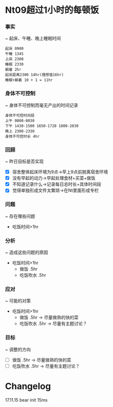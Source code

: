 # Nt09超过1小时的每顿饭

### 事实
~ 起床、午睡、晚上睡眠时间
```
起床 0900
午睡 1345
上床 2300
睡眠 2330
躺着 2hr
起床距离2300 14hr(理想值16hr)
睡眠+躺着 10 + 1 = 11hr
```

### 身体不可控制
~ 身体不可控制而毫无产出的时间记录
```
身体不可控时间段
上午 0000-0030 
下午 1430-1500 1650-1720 1800-2030 
晚上 2300-2330
身体不可控时长 4hr
```

### 回顾
~ 昨日目标是否实现
- [x] 宿舍整体起床环境为9点->早上9点前脱离宿舍环境
- [x] 没有早起的动力->早起处理食材+买菜+做饭
- [x] 不知道记录什么->记录每日总时长+具体时间段
- [x] 觉得单独形成文件太繁琐->在Nt里面形成专栏

### 问题
~ 存在哪些问题
- 吃饭时间>1hr

### 分析
~ 造成这些问题的原因
- 吃饭时间>1hr
    + 做饭 .5hr
    + 吃饭吹水 .5hr

### 应对
~ 可能的对策
- 吃饭时间>1hr
    + 做饭 .5hr -> 尽量做熟的快的菜
    + 吃饭吹水 .5hr -> 尽量有主题讨论？

### 目标
~ 调整的方向
- [ ] 做饭 .5hr -> 尽量做熟的快的菜
- [ ] 吃饭吹水 .5hr -> 尽量有主题讨论？

# Changelog
17.11.15 bear init 15ms